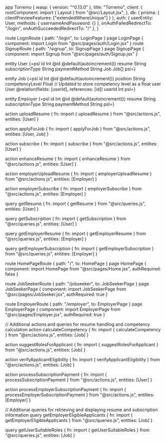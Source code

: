 app Torremo {
  wasp: {
    version: "^0.13.0"
  },
  title: "Torremo",
  client: {
    rootComponent: import { Layout } from "@src/Layout.jsx",
  },
  db: {
    prisma: {
      clientPreviewFeatures: ["extendedWhereUnique"]
    }
  },
  auth: {
    userEntity: User,
    methods: {
      usernameAndPassword: {}
    },
    onAuthFailedRedirectTo: "/login",
    onAuthSucceededRedirectTo: "/"
  },
}

route LoginRoute { path: "/login", to: LoginPage }
page LoginPage {
  component: import Login from "@src/pages/auth/Login.jsx"
}
route SignupRoute { path: "/signup", to: SignupPage }
page SignupPage {
  component: import Signup from "@src/pages/auth/Signup.jsx"
}

entity User {=psl
    id               Int    @id @default(autoincrement())
    resume           String
    subscriptionType String
    paymentMethod    String
    Job              Job[]
psl=}

entity Job {=psl
    id              Int    @id @default(autoincrement())
    position        String
    competencyLevel Float  // Updated to store competency level as a float
    user            User   @relation(fields: [userId], references: [id])
    userId          Int
psl=}

entity Employer {=psl
    id               Int    @id @default(autoincrement())
    resume           String
    subscriptionType String
    paymentMethod    String
psl=}

action uploadResume {
  fn: import { uploadResume } from "@src/actions.js",
  entities: [User]
}

action applyForJob {
  fn: import { applyForJob } from "@src/actions.js",
  entities: [User, Job]
}

action subscribe {
  fn: import { subscribe } from "@src/actions.js",
  entities: [User]
}

action enhanceResume {
  fn: import { enhanceResume } from "@src/actions.js",
  entities: [User]
}

action employerUploadResume {
  fn: import { employerUploadResume } from "@src/actions.js",
  entities: [Employer]
}

action employerSubscribe {
  fn: import { employerSubscribe } from "@src/actions.js",
  entities: [Employer]
}

query getResume {
  fn: import { getResume } from "@src/queries.js",
  entities: [User]
}

query getSubscription {
  fn: import { getSubscription } from "@src/queries.js",
  entities: [User]
}

query getEmployerResume {
  fn: import { getEmployerResume } from "@src/queries.js",
  entities: [Employer]
}

query getEmployerSubscription {
  fn: import { getEmployerSubscription } from "@src/queries.js",
  entities: [Employer]
}

route HomePageRoute { path: "/", to: HomePage }
page HomePage {
  component: import HomePage from "@src/pages/Home.jsx",
  authRequired: false
}

route JobSeekerRoute { path: "/jobseeker", to: JobSeekerPage }
page JobSeekerPage {
  component: import JobSeekerPage from "@src/pages/JobSeeker.jsx",
  authRequired: true
}

route EmployerRoute { path: "/employer", to: EmployerPage }
page EmployerPage {
  component: import EmployerPage from "@src/pages/Employer.jsx",
  authRequired: true
}

// Additional actions and queries for resume handling and competency calculation
action calculateCompetency {
  fn: import { calculateCompetency } from "@src/actions.js",
  entities: [Job]
}

action suggestRolesForApplicant {
  fn: import { suggestRolesForApplicant } from "@src/actions.js",
  entities: [Job]
}

action verifyApplicantEligibility {
  fn: import { verifyApplicantEligibility } from "@src/actions.js",
  entities: [Job]
}

action processSubscriptionPayment {
  fn: import { processSubscriptionPayment } from "@src/actions.js",
  entities: [User]
}

action processEmployerSubscriptionPayment {
  fn: import { processEmployerSubscriptionPayment } from "@src/actions.js",
  entities: [Employer]
}

// Additional queries for retrieving and displaying resume and subscription information
query getEmployerEligibleApplicants {
  fn: import { getEmployerEligibleApplicants } from "@src/queries.js",
  entities: [Job]
}

query getUserSuitableRoles {
  fn: import { getUserSuitableRoles } from "@src/queries.js",
  entities: [Job]
}
